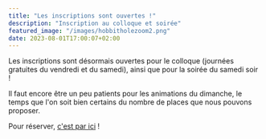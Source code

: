 ```yaml
---
title: "Les inscriptions sont ouvertes !"
description: "Inscription au colloque et soirée"
featured_image: "/images/hobbitholezoom2.png"
date: 2023-08-01T17:00:07+02:00
---
```


Les inscriptions sont désormais ouvertes pour le colloque (journées gratuites du vendredi et du samedi), ainsi que pour la soirée du samedi soir ! 

Il faut encore être un peu patients pour les animations du dimanche, le temps que l'on soit bien certains du nombre de places que nous pouvons proposer. 

Pour réserver, [c'est par ici](/fr/inscription.md) !
